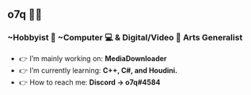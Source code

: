 ## <b>o7q</b> 👋🙂
### ~Hobbyist 🧀 ~Computer 💻 & Digital/Video 🎥 Arts Generalist
- 👉 I’m mainly working on: <b>MediaDownloader</b>
- 👉 I’m currently learning: <b>C++, C#, and Houdini.</b>
- 👉 How to reach me: <b>Discord -> o7q#4584</b>